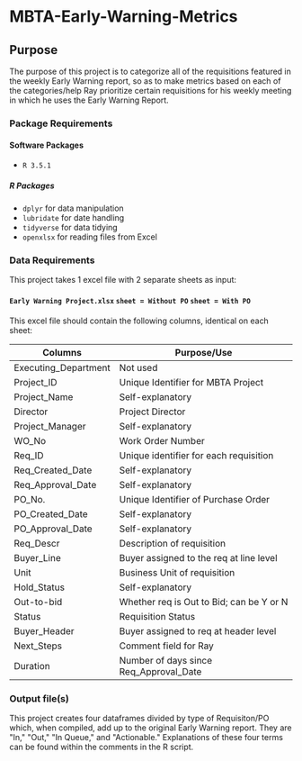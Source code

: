 # MBTA-Early-Warning-Metrics

## Purpose

The purpose of this project is to categorize all of the requisitions featured in the weekly Early Warning report, so as to make metrics based on each of the categories/help Ray prioritize certain requisitions for his weekly meeting in which he uses the Early Warning Report.

### Package Requirements

#### Software Packages 

* `R 3.5.1`

##### R Packages

* `dplyr` for data manipulation 
* `lubridate` for date handling
* `tidyverse` for data tidying
* `openxlsx` for reading files from Excel

### Data Requirements

This project takes 1 excel file with 2 separate sheets as input:

#### `Early Warning Project.xlsx` `sheet = Without PO` `sheet = With PO`

This excel file should contain the following columns, identical on each sheet:

| Columns                      | Purpose/Use                               |
| ---------------------------- | ----------------------------------------- |
| Executing_Department         | Not used                                  |
| Project_ID                   | Unique Identifier for MBTA Project        |
| Project_Name                 | Self-explanatory                          |
| Director                     | Project Director                          |
| Project_Manager              | Self-explanatory                          |
| WO_No                        | Work Order Number                         |
| Req_ID                       | Unique identifier for each requisition    |
| Req_Created_Date             | Self-explanatory                          |
| Req_Approval_Date            | Self-explanatory                          |
| PO_No.                       | Unique Identifier of Purchase Order       |
| PO_Created_Date              | Self-explanatory                          |
| PO_Approval_Date             | Self-explanatory                          |
| Req_Descr                    | Description of requisition                |
| Buyer_Line                   | Buyer assigned to the req at line level   |
| Unit                         | Business Unit of requisition              |
| Hold_Status                  | Self-explanatory                          |
| Out-to-bid                   | Whether req is Out to Bid; can be Y or N  |
| Status                       | Requisition Status                        |
| Buyer_Header                 | Buyer assigned to req at header level     |
| Next_Steps                   | Comment field for Ray                     |
| Duration                     | Number of days since Req_Approval_Date    |

### Output file(s)

This project creates four dataframes divided by type of Requisiton/PO which, when compiled, add up to the original Early Warning report. They are "In," "Out," "In Queue," and "Actionable." Explanations of these four terms can be found within the comments in the R script.
